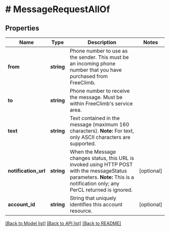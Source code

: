 # # MessageRequestAllOf

## Properties

Name | Type | Description | Notes
------------ | ------------- | ------------- | -------------
**from** | **string** | Phone number to use as the sender. This must be an incoming phone number that you have purchased from FreeClimb. |
**to** | **string** | Phone number to receive the message. Must be within FreeClimb&#39;s service area. |
**text** | **string** | Text contained in the message (maximum 160 characters).   **Note:** For text, only ASCII characters are supported. |
**notification_url** | **string** | When the Message changes status, this URL is invoked using HTTP POST with the messageStatus parameters.  **Note:** This is a notification only; any PerCL returned is ignored. | [optional]
**account_id** | **string** | String that uniquely identifies this account resource. | [optional]

[[Back to Model list]](../../README.md#models) [[Back to API list]](../../README.md#endpoints) [[Back to README]](../../README.md)
